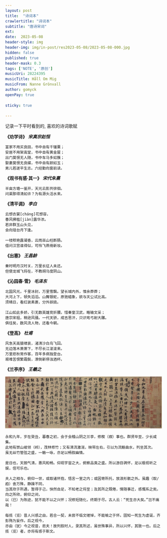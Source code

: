 ```yaml
---
layout: post
title:  "诗词本"
crawlertitle: "诗词本"
subtitle: "唐诗宋词"
ext:
date:  2023-05-08
header-style: img
header-img: img/in-post/res2023-05-08/2023-05-08-000.jpg
hidden: false
published: true
header-mask: 0.3
tags: ['NOTE', '原创']
musicUri: 28224395
musicTitle: Håll Om Mig
musicFrom: Nanne Grönvall
author: gomyck
openPay: true

sticky: true

---
```


记录一下平时看到的, 喜欢的诗词歌赋

**《劝学诗》**
_**宋真宗赵恒**_
```text
富家不用买良田，书中自有千锺粟；
安居不用架高堂，书中自有黄金屋；
出门莫恨无人随，书中车马多如簇；
娶妻莫恨无良媒，书中自有颜如玉；
男儿若遂平生志。六经勤向窗前读。
```

**《观书有感·其一》**
**_宋代朱熹_**
```text
半亩方塘一鉴开，天光云影共徘徊。
问渠那得清如许？为有源头活水来。
```

**《清平调》**
**_李白_**
```text
云想衣裳[cháng]花想容，
春风拂槛[jiàn]露华浓。
若非群玉山头见，
会向瑶台月下逢。

一枝秾艳露凝香，云雨巫山枉断肠。
借问汉宫谁得似，可怜飞燕倚新妆。
```

**《出塞》**
**_王昌龄_**
```text
秦时明月汉时关，万里长征人未还。
但使龙城飞将在，不教胡马度阴山。
```

**《沁园春·雪》**
**_毛泽东_**
```text
北国风光，千里冰封，万里雪飘。望长城内外，惟余莽莽；
大河上下，顿失滔滔。山舞银蛇，原驰蜡象，欲与天公试比高。
须晴日，看红装素裹，分外妖娆。

江山如此多娇，引无数英雄竞折腰。惜秦皇汉武，略输文采；
唐宗宋祖，稍逊风骚。一代天骄，成吉思汗，只识弯弓射大雕。
俱往矣，数风流人物，还看今朝。
```

**《登高》**
**_杜甫_**
```text
风急天高猿啸哀，渚清沙白鸟飞回。
无边落木萧萧下，不尽长江滚滚来。
万里悲秋常作客，百年多病独登台。
艰难苦恨繁霜鬓，潦倒新停浊酒杯。
```


**《兰亭序》**
**_王羲之_**

![img](/img/in-post/res2023-05-08/2023-05-08-000.jpg)

```text
永和九年，岁在癸丑，暮春之初，会于会稽山阴之兰亭，修稧（禊）事也。群贤毕至，少长咸集。
此地有崇山峻领（岭），茂林修竹；又有清流激湍，映带左右，引以为流觞曲水，列坐其次。
虽无丝竹管弦之盛，一觞一咏，亦足以畅叙幽情。

是日也，天朗气清，惠风和畅。仰观宇宙之大，俯察品类之盛。所以游目骋怀，足以极视听之娱，信可乐也。

夫人之相与，俯仰一世，或取诸怀抱，悟言一室之内；或因寄所托，放浪形骸之外。虽趣（取/趋）舍万殊，静躁不同，
当其欣于所遇，暂得于己，怏然自足，不知老之将至；及其所之既倦，情随事迁，感慨系之矣。向之所欣，俯仰之间，
以（已）为陈迹，犹不能不以之兴怀；况修短随化，终期于尽。古人云：“死生亦大矣。”岂不痛哉！

每揽（览）昔人兴感之由，若合一契，未尝不临文嗟悼，不能喻之于怀。固知一死生为虚诞，齐彭殇为妄作。后之视今，
亦由（犹）今之视昔，悲夫！故列叙时人，录其所述，虽世殊事异，所以兴怀，其致一也。后之揽（览）者，亦将有感于斯文。

```
